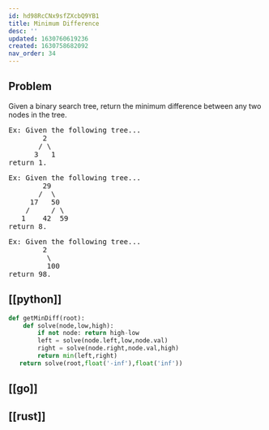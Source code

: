 ```yaml
---
id: hd98RcCNx9sfZXcbQ9YB1
title: Minimum Difference
desc: ''
updated: 1630760619236
created: 1630758682092
nav_order: 34
---
```

## Problem

Given a binary search tree, return the minimum difference between any two nodes in the tree.

<pre>
Ex: Given the following tree...
        2
       / \
      3   1
return 1.
</pre>

<pre>
Ex: Given the following tree...
        29
       /  \
     17   50
    /     / \
   1    42  59
return 8.
</pre>

<pre>
Ex: Given the following tree...
        2
         \
         100
return 98.
</pre>

## [[python]]

```python
def getMinDiff(root):
    def solve(node,low,high):
        if not node: return high-low
        left = solve(node.left,low,node.val)
        right = solve(node.right,node.val,high)
        return min(left,right)
   return solve(root,float('-inf'),float('inf'))

```

## [[go]]

## [[rust]]


